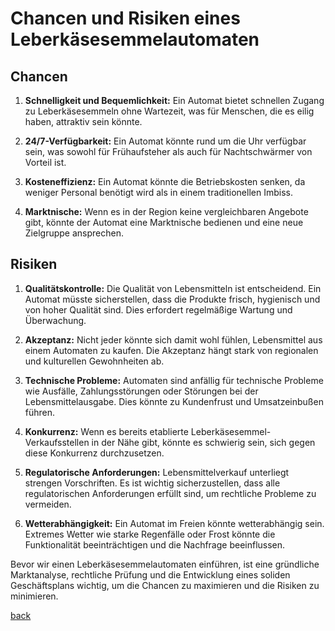 # Chancen und Risiken eines Leberkäsesemmelautomaten

## Chancen

1. **Schnelligkeit und Bequemlichkeit:** Ein Automat bietet schnellen Zugang zu Leberkäsesemmeln ohne Wartezeit, was für Menschen, die es eilig haben, attraktiv sein könnte.

2. **24/7-Verfügbarkeit:** Ein Automat könnte rund um die Uhr verfügbar sein, was sowohl für Frühaufsteher als auch für Nachtschwärmer von Vorteil ist.

3. **Kosteneffizienz:** Ein Automat könnte die Betriebskosten senken, da weniger Personal benötigt wird als in einem traditionellen Imbiss.

4. **Marktnische:** Wenn es in der Region keine vergleichbaren Angebote gibt, könnte der Automat eine Marktnische bedienen und eine neue Zielgruppe ansprechen.

## Risiken

1. **Qualitätskontrolle:** Die Qualität von Lebensmitteln ist entscheidend. Ein Automat müsste sicherstellen, dass die Produkte frisch, hygienisch und von hoher Qualität sind. Dies erfordert regelmäßige Wartung und Überwachung.

2. **Akzeptanz:** Nicht jeder könnte sich damit wohl fühlen, Lebensmittel aus einem Automaten zu kaufen. Die Akzeptanz hängt stark von regionalen und kulturellen Gewohnheiten ab.

3. **Technische Probleme:** Automaten sind anfällig für technische Probleme wie Ausfälle, Zahlungsstörungen oder Störungen bei der Lebensmittelausgabe. Dies könnte zu Kundenfrust und Umsatzeinbußen führen.

4. **Konkurrenz:** Wenn es bereits etablierte Leberkäsesemmel-Verkaufsstellen in der Nähe gibt, könnte es schwierig sein, sich gegen diese Konkurrenz durchzusetzen.

5. **Regulatorische Anforderungen:** Lebensmittelverkauf unterliegt strengen Vorschriften. Es ist wichtig sicherzustellen, dass alle regulatorischen Anforderungen erfüllt sind, um rechtliche Probleme zu vermeiden.

6. **Wetterabhängigkeit:** Ein Automat im Freien könnte wetterabhängig sein. Extremes Wetter wie starke Regenfälle oder Frost könnte die Funktionalität beeinträchtigen und die Nachfrage beeinflussen.

Bevor wir einen Leberkäsesemmelautomaten einführen, ist eine gründliche Marktanalyse, rechtliche Prüfung und die Entwicklung eines soliden Geschäftsplans wichtig, um die Chancen zu maximieren und die Risiken zu minimieren.

[back](2.Deckblatt.md)